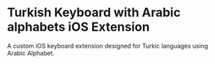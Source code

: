 # Turkish Keyboard with Arabic alphabets iOS Extension

A custom iOS keyboard extension designed for Turkic languages using Arabic Alphabet.
